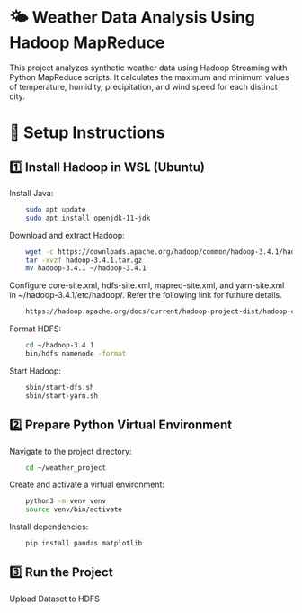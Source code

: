 
# 🌤️ Weather Data Analysis Using Hadoop MapReduce
This project analyzes synthetic weather data using Hadoop Streaming with Python MapReduce scripts. It calculates the maximum and minimum values of temperature, humidity, precipitation, and wind speed for each distinct city.

# 🚀 Setup Instructions

## 1️⃣ Install Hadoop in WSL (Ubuntu)

Install Java:

```bash
    sudo apt update
    sudo apt install openjdk-11-jdk
```
Download and extract Hadoop:

```bash
    wget -c https://downloads.apache.org/hadoop/common/hadoop-3.4.1/hadoop-3.4.1.tar.gz
    tar -xvzf hadoop-3.4.1.tar.gz
    mv hadoop-3.4.1 ~/hadoop-3.4.1
```

Configure core-site.xml, hdfs-site.xml, mapred-site.xml, and yarn-site.xml in ~/hadoop-3.4.1/etc/hadoop/. Refer the following link for futhure details.

```bash
    https://hadoop.apache.org/docs/current/hadoop-project-dist/hadoop-common/SingleCluster.html
```

Format HDFS:

```bash
    cd ~/hadoop-3.4.1
    bin/hdfs namenode -format
```   

Start Hadoop:

```bash
    sbin/start-dfs.sh
    sbin/start-yarn.sh
```   

## 2️⃣ Prepare Python Virtual Environment

Navigate to the project directory:

```bash
    cd ~/weather_project

```
Create and activate a virtual environment:

```bash
    python3 -m venv venv
    source venv/bin/activate
```
Install dependencies:
```bash
    pip install pandas matplotlib
```

## 3️⃣ Run the Project 

Upload Dataset to HDFS